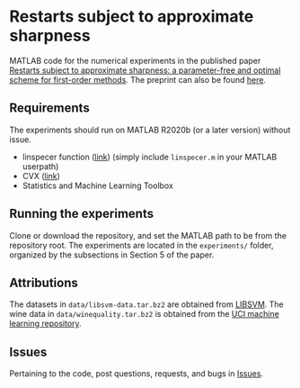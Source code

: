 # Restarts subject to approximate sharpness

MATLAB code for the numerical experiments in the published paper [Restarts subject to approximate sharpness: a parameter-free and optimal scheme for first-order methods](https://link.springer.com/article/10.1007/s10208-024-09673-8). The preprint can also be found [here](https://arxiv.org/abs/2301.02268).

## Requirements

The experiments should run on MATLAB R2020b (or a later version) without issue.

- linspecer function ([link](https://www.mathworks.com/matlabcentral/fileexchange/42673-beautiful-and-distinguishable-line-colors-colormap)) (simply include `linspecer.m` in your MATLAB userpath)
- CVX ([link](http://cvxr.com/cvx))
- Statistics and Machine Learning Toolbox

## Running the experiments

Clone or download the repository, and set the MATLAB path to be from the repository root. 
The experiments are located in the `experiments/` folder, organized by the subsections in Section 5 of the paper.

## Attributions

The datasets in `data/libsvm-data.tar.bz2` are obtained from [LIBSVM](https://www.csie.ntu.edu.tw/~cjlin/libsvmtools/datasets/). The wine data in `data/winequality.tar.bz2` is obtained from the [UCI machine learning repository](https://www.csie.ntu.edu.tw/~cjlin/libsvmtools/datasets/).

## Issues

Pertaining to the code, post questions, requests, and bugs in [Issues](https://github.com/mneyrane/restart-schemes/issues).
